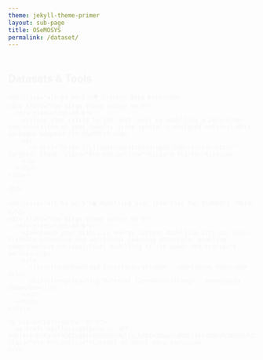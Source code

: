 ```yaml
---
theme: jekyll-theme-primer
layout: sub-page
title: OSeMOSYS
permalink: /dataset/
---
```


<section class="bg-gray-light container-lg p-responsive py-4 py-md-6 my-lg-6 fade-in-center">
  <div class="text-center">
    <h1 class="alt-h1 mb-4">Datasets & Tools</h1>
  </div>

  <div class="col-lg-10 mx-auto text-left">

    <h2 class="alt-h2 mt-5">🌍 Starter Data Kits</h2>
    <div class="row align-items-center mb-5">
      <div class="col-md-6">
        <p>Take your skills to the next level by modelling a zero-order representation of your country using specially designed national data packages adapted for OSeMOSYS.</p>
        <p>
          <a href="https://climatecompatiblegrowth.com/starter-kits/" target="_blank" class="btn btn-outline">Explore Starter Kits</a>
        </p>
      </div>
    </div>

    <hr>

    <h2 class="alt-h2 mt-5">🖥️ Modelling User Interface for OSeMOSYS (MUIO)</h2>
    <div class="row align-items-center mb-5">
      <div class="col-md-6">
        <p>Enhance your skills in energy systems modelling with our user-friendly interface and additional learning materials, enabling comprehensive national-level modelling of the power and transport sectors.</p>
        <ul>
          <li><strong>Download Interface</strong> – <em>Coming soon</em></li>
          <li><strong>Teaching Material (Zenodo)</strong> – <em>Coming soon</em></li>
        </ul>
      </div>
    </div>

    <p class="text-center mt-5">
      <a href="mailto:ccg@lboro.ac.uk?subject=Dataset%20Inquiry&body=Hello,%20I%20would%20like%20to%20know%20more%20about%20available%20datasets%20for%20OSeMOSYS..." class="btn btn-outline">Contact us about data tools</a>
    </p>

  </div>
</section>

<style>
.fade-in-center {
  opacity: 0;
  transform: translateY(20px);
  animation: fadeInUp 1s ease forwards;
}
@keyframes fadeInUp {
  to {
    opacity: 1;
    transform: translateY(0);
  }
}
</style>
